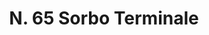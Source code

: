 ---
title: "N. 65 Sorbo Terminale"
permalink: "/edition/plant065/"
plant-name: "N. 65"
plant-number: "065"
plant-xml: "/assets/xml/plant065.xml"
plant-img1: "/assets/img/plant065_verso.jpg"
plant-img2: "/assets/img/plant065.jpg"
plant-title: "N. 65 Sorbo Terminale"
plant-wfo-link: "http://www.worldfloraonline.org/taxon/wfo-0001016033"
plant-kew-link: ""
plant-taxon-content: "Pirus torminalis Ehrh."
layout: single-xml
---
